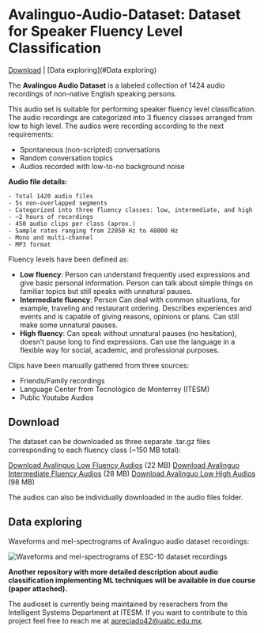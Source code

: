 # Avalinguo-Audio-Dataset: Dataset for Speaker Fluency Level Classification 

[Download](#download) | [Data exploring](#Data exploring)

The **Avalinguo Audio Dataset** is a labeled collection of 1424 audio recordings of non-native English speaking persons. 

This audio set is suitable for performing speaker fluency level classification. The audio recordings are categorized into 3 fluency classes arranged from low to high level. The audios were recording according to the next requirements:

- Spontaneous (non-scripted) conversations
- Random conversation topics
- Audios recorded with low-to-no background noise

**Audio file details:**
```
- Total 1420 audio files
- 5s non-overlapped segments
- Categorized into three fluency classes: low, intermediate, and high
- ~2 hours of recordings
- 450 audio clips per class (aprox.)
- Sample rates ranging from 22050 Hz to 48000 Hz
- Mono and multi-channel
- MP3 format
```

Fluency levels have been defined as:

- **Low fluency**: Person can understand frequently used expressions and give basic personal information. Person can talk about simple things on familiar topics but still speaks with unnatural pauses.
- **Intermediate fluency**: Person Can deal with common situations, for example, traveling and restaurant ordering. Describes experiences and events and is capable of giving reasons, opinions or plans. Can still make some unnatural pauses.
- **High fluency**: Can speak without unnatural pauses (no hesitation), doesn’t pause long to find expressions. Can use the language in a flexible way for social, academic, and professional purposes.

Clips have been manually gathered from three sources:

- Friends/Family recordings
- Language Center from Tecnológico de Monterrey (ITESM)
- Public Youtube Audios


## Download
The dataset can be downloaded as three separate .tar.gz files corresponding to each fluency class (~150 MB total):

[Download Avalinguo Low Fluency Audios](https://github.com/agrija9/Avalinguo-Audio-Set/tree/master/meta/tar-low-fluency.tar.gz) (22 MB)
[Download Avalinguo Intermediate Fluency Audios](https://github.com/agrija9/Avalinguo-Audio-Set/tree/master/meta/tar-intermediate-fluency.tar.gz) (28 MB)
[Download Avalinguo Low High Audios](https://github.com/agrija9/Avalinguo-Audio-Set/tree/master/meta/tar-high-fluency.tar.gz) (98 MB)

The audios can also be individually downloaded in the audio files folder.


## Data exploring

Waveforms and mel-spectrograms of Avalinguo audio dataset recordings:

![Waveforms and mel-spectrograms of ESC-10 dataset recordings](https://github.com/karoldvl/ESC-10/raw/master/ESC-10.png "Waveforms and mel-spectrograms of ESC-10 dataset recordings")


**Another repository with more detailed description about audio classification implementing ML techniques will be available in due course (paper attached).**

The audioset is currently being maintained by reserachers from the Intelligent Systems Department at ITESM. If you want to contribute to this project feel free to reach me at apreciado42@uabc.edu.mx.
